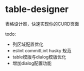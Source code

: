 # table-designer

表格设计器，快速实现你的CURD页面

todo:
- 列区域配置优化 
- eslint commitLint husky 规范
- table模版与dialog模版优化
- 增加dialog配置功能